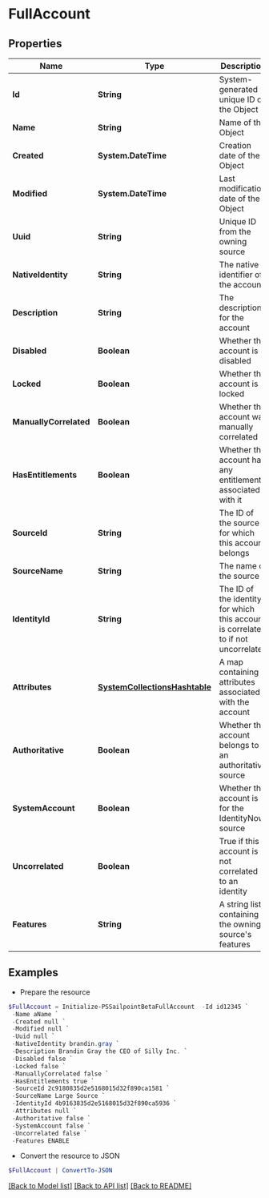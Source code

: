 # FullAccount
## Properties

Name | Type | Description | Notes
------------ | ------------- | ------------- | -------------
**Id** | **String** | System-generated unique ID of the Object | [optional] [readonly] 
**Name** | **String** | Name of the Object | 
**Created** | **System.DateTime** | Creation date of the Object | [optional] [readonly] 
**Modified** | **System.DateTime** | Last modification date of the Object | [optional] [readonly] 
**Uuid** | **String** | Unique ID from the owning source | [optional] 
**NativeIdentity** | **String** | The native identifier of the account | [optional] 
**Description** | **String** | The description for the account | [optional] 
**Disabled** | **Boolean** | Whether the account is disabled | [optional] 
**Locked** | **Boolean** | Whether the account is locked | [optional] 
**ManuallyCorrelated** | **Boolean** | Whether the account was manually correlated | [optional] 
**HasEntitlements** | **Boolean** | Whether the account has any entitlements associated with it | [optional] 
**SourceId** | **String** | The ID of the source for which this account belongs | [optional] 
**SourceName** | **String** | The name of the source | [optional] 
**IdentityId** | **String** | The ID of the identity for which this account is correlated to if not uncorrelated | [optional] 
**Attributes** | [**SystemCollectionsHashtable**](.md) | A map containing attributes associated with the account | [optional] 
**Authoritative** | **Boolean** | Whether this account belongs to an authoritative source | [optional] 
**SystemAccount** | **Boolean** | Whether this account is for the IdentityNow source | [optional] 
**Uncorrelated** | **Boolean** | True if this account is not correlated to an identity | [optional] 
**Features** | **String** | A string list containing the owning source&#39;s features | [optional] 

## Examples

- Prepare the resource
```powershell
$FullAccount = Initialize-PSSailpointBetaFullAccount  -Id id12345 `
 -Name aName `
 -Created null `
 -Modified null `
 -Uuid null `
 -NativeIdentity brandin.gray `
 -Description Brandin Gray the CEO of Silly Inc. `
 -Disabled false `
 -Locked false `
 -ManuallyCorrelated false `
 -HasEntitlements true `
 -SourceId 2c9180835d2e5168015d32f890ca1581 `
 -SourceName Large Source `
 -IdentityId 4b9163835d2e5168015d32f890ca5936 `
 -Attributes null `
 -Authoritative false `
 -SystemAccount false `
 -Uncorrelated false `
 -Features ENABLE
```

- Convert the resource to JSON
```powershell
$FullAccount | ConvertTo-JSON
```

[[Back to Model list]](../README.md#documentation-for-models) [[Back to API list]](../README.md#documentation-for-api-endpoints) [[Back to README]](../README.md)

